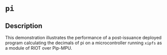 # `pi`

## Description

This demonstration illustrates the performance of a post-issuance
deployed program calculating the decimals of pi on a microcontroller
running `xipfs` as a module of RIOT over Pip-MPU.
